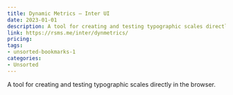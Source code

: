 ```yaml
---
title: Dynamic Metrics — Inter UI
date: 2023-01-01
description: A tool for creating and testing typographic scales directly in the browser.
link: https://rsms.me/inter/dynmetrics/
pricing: 
tags: 
- unsorted-bookmarks-1 
categories: 
- Unsorted 
---
```


A tool for creating and testing typographic scales directly in the browser.